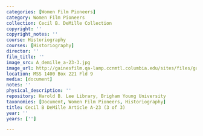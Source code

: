 ```yaml
---
categories: [Women Film Pioneers]
category: Women Film Pioneers
collection: Cecil B. DeMille Collection
copyright: ''
copyright_notes: ''
course: Historiography
courses: [Historiography]
director: ''
film_title: ''
image_src: A_demille_a-23-3.jpg
image_url: http://gainesfilm.qa-lamp.ccnmtl.columbia.edu/sites/files/gainesfilm/images/A_demille_a-23-3.jpg
location: MSS 1400 Box 221 Fld 9
media: [document]
notes: ''
physical_description: ''
repository: Harold B. Lee Library, Brigham Young University
taxonomies: [Document, Women Film Pioneers, Historiography]
title: Cecil B DeMille Article A-23 (3 of 3)
year: ''
years: ['']

---
```

